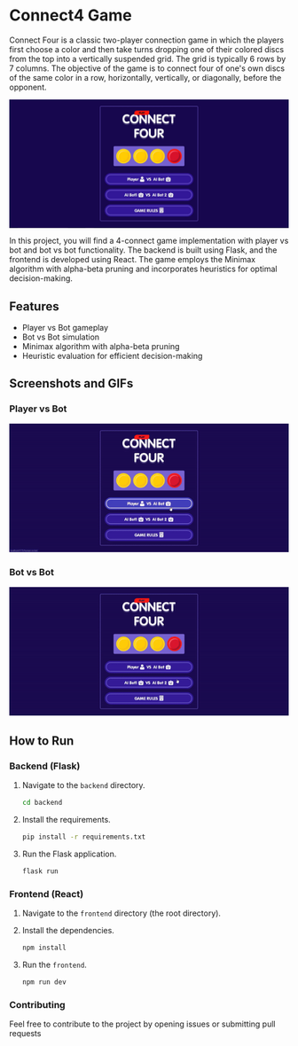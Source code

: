 # Connect4 Game

Connect Four is a classic two-player connection game in which the players first choose a color and then take turns dropping one of their colored discs from the top into a vertically suspended grid. The grid is typically 6 rows by 7 columns. The objective of the game is to connect four of one's own discs of the same color in a row, horizontally, vertically, or diagonally, before the opponent.

<div style="width: 100%; display: flex; justify-content: center;">
  <img src="./src/assets/screenshots/mainMenu.jpg" alt="Player vs Bot" width="800"/>
</div>

In this project, you will find a 4-connect game implementation with player vs bot and bot vs bot functionality. The backend is built using Flask, and the frontend is developed using React. The game employs the Minimax algorithm with alpha-beta pruning and incorporates heuristics for optimal decision-making.

## Features

- Player vs Bot gameplay
- Bot vs Bot simulation
- Minimax algorithm with alpha-beta pruning
- Heuristic evaluation for efficient decision-making

## Screenshots and GIFs

### Player vs Bot

![Player vs Bot](./src/assets/screenshots/payerVsBot.gif)

### Bot vs Bot

![Bot vs Bot](./src/assets/screenshots/botVsBot.gif)

## How to Run

### Backend (Flask)

1. Navigate to the `backend` directory.
   
   ```bash
   cd backend
   ```
   
3. Install the requirements.
   
   ```bash
   pip install -r requirements.txt
   ```
   
4. Run the Flask application.
   
   ```bash
   flask run
   ```

   
### Frontend (React)

1. Navigate to the `frontend` directory (the root directory).
   
2. Install the dependencies.
   ```bash
   npm install
   ```
   
3. Run the `frontend`.
   ```bash
   npm run dev
   ```

### Contributing

Feel free to contribute to the project by opening issues or submitting pull requests



